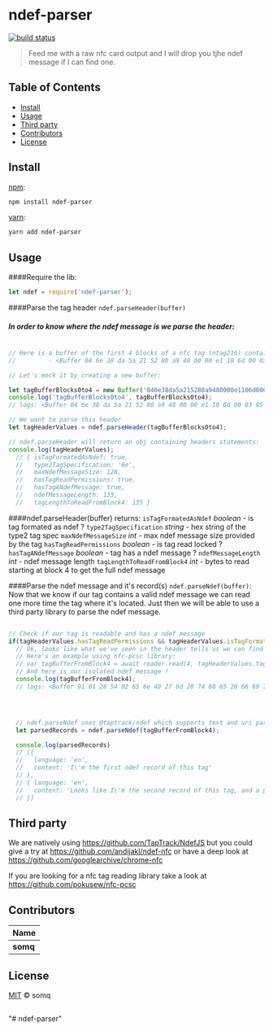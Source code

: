 # ndef-parser

[![build status](https://img.shields.io/travis/somq/ndef-parser.svg)](https://travis-ci.org/somq/ndef-parser)


> Feed me with a raw nfc card output and I will drop you tjhe ndef message if I can find one.


## Table of Contents

* [Install](#install)
* [Usage](#usage)
* [Third party](#thirdparty)
* [Contributors](#contributors)
* [License](#license)


## Install

[npm][]:

```sh
npm install ndef-parser
```

[yarn][]:

```sh
yarn add ndef-parser
```


## Usage

####Require the lib:
```js
let ndef = require('ndef-parser');

```

####Parse the tag header `ndef.parseHeader(buffer)`
##### In order to know where the ndef message is we parse the header:
```js

// Here is a buffer of the first 4 blocks of a nfc tag (ntag216) containg 2 ndef text records:
//         - <Buffer 04 6e 38 da 5a 21 52 80 a9 48 00 00 e1 10 6d 00 03 85 91 01>

// Let's mock it by creating a new buffer:

let tagBufferBlocks0to4 = new Buffer('046e38da5a215280a9480000e1106d0003859101');
console.log('tagBufferBlocks0to4', tagBufferBlocks0to4);
// logs: <Buffer 04 6e 38 da 5a 21 52 80 a9 48 00 00 e1 10 6d 00 03 85 91 01> (here we go!)

// We want to parse this header
let tagHeaderValues = ndef.parseHeader(tagBufferBlocks0to4);

// ndef.parseHeader will return an obj containing headers statements:
console.log(tagHeaderValues);
  // { isTagFormatedAsNdef: true,
  //   type2TagSpecification: '6e',
  //   maxNdefMessageSize: 128,
  //   hasTagReadPermissions: true,
  //   hasTagANdefMessage: true,
  //   ndefMessageLength: 133,
  //   tagLengthToReadFromBlock4: 135 }

```
####ndef.parseHeader(buffer) returns:
`isTagFormatedAsNdef` *boolean* - is tag formated as ndef ?
`type2TagSpecification` *string* - hex string of the type2 tag spec
`maxNdefMessageSize` *int* - max ndef message size provided by the tag
`hasTagReadPermissions` *boolean* - is tag read locked ?
`hasTagANdefMessage` *boolean* - tag has a ndef message ?
`ndefMessageLength` *int* - ndef message length
`tagLengthToReadFromBlock4` *int* - bytes to read starting at block 4 to get the full ndef message


####Parse the ndef message and it's record(s)  `ndef.parseNdef(buffer)`:
Now that we know if our tag contains a valid ndef message we can read one more time the tag where it's located.
Just then we will be able to use a third party library to parse the ndef message.
```js

// Check if our tag is readable and has a ndef message
if(tagHeaderValues.hasTagReadPermissions && tagHeaderValues.isTagFormatedAsNdef && tagHeaderValues.hasTagANdefMessage) {
  // Ok, looks like what we've seen in the header tells us we can find a ndef message
  // Here's an example using nfc-pcsc library:
  // var tagBufferFromBlock4 = await reader.read(4, tagHeaderValues.tagLengthToReadFromBlock4);
  // And here is our isolated ndef message !
  console.log(tagBufferFromBlock4);
  // logs: <Buffer 91 01 28 54 02 65 6e 49 27 6d 20 74 68 65 20 66 69 72 73 74 20 6e 64 65 66 20 72 65 63 6f 72 64 20 6f 66 20 74 68 69 73 20 74 61 67 51 01 55 54 02 65 ... >




  // ndef.parseNdef uses @taptrack/ndef which supports text and uri parsing, but you obviously can use anything to parse the ndef message
  let parsedRecords = ndef.parseNdef(tagBufferFromBlock4);

  console.log(parsedRecords)
  // [{
  //   language: 'en',
  //   content: 'I\'m the first ndef record of this tag'
  // },
  // { language: 'en',
  //   content: 'Looks like I\'m the second record of this tag, and a plaintext type one by the way.'
  // }]

```

## Third party
We are natively using https://github.com/TapTrack/NdefJS but you could give a try at https://github.com/andijakl/ndef-nfc or have a deep look at https://github.com/googlearchive/chrome-nfc

If you are looking for a nfc tag reading library take a look at https://github.com/pokusew/nfc-pcsc


## Contributors

| Name     |
| -------- |
| **somq** |


## License

[MIT](LICENSE) © somq


##

[npm]: https://www.npmjs.com/

[yarn]: https://yarnpkg.com/

"# ndef-parser"
